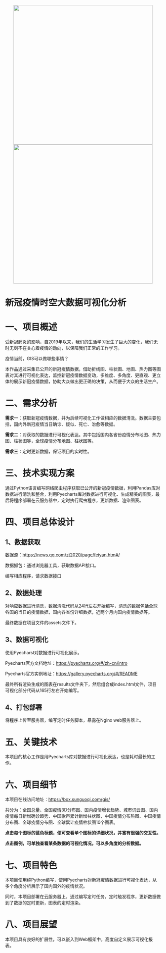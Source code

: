 <div align="center">
<img width="450px" src="https://cdn.jsdelivr.net/gh/sun0225SUN/COVID-19-Data-Visualization/assets/01.jpg" />
<img width="450px" src="https://cdn.jsdelivr.net/gh/sun0225SUN/COVID-19-Data-Visualization/assets/02.jpg" />
</div>

# 新冠疫情时空大数据可视化分析

# 一、项目概述

受新冠肺炎的影响，自2019年以来，我们的生活学习发生了巨大的变化，我们无时无刻不在关心着疫情的动向，以保障我们正常的工作学习。

疫情当前，GIS可以做哪些事情？

本作品通过采集已公开的新冠疫情数据，借助折线图、柱状图、地图、热力图等图表对其进行可视化表达，监控新冠疫情数据变动，多维度、多角度、更直观、更立体的展示新冠疫情数据，协助大众做出更正确的决策，从而便于大众的生活生产。

# 二、需求分析

**需求一**：获取新冠疫情数据，并为后续可视化工作做相应的数据清洗。数据主要包括，国内外新冠疫情当日确诊、疑似、死亡、治愈等数据。

**需求二**：对获取的数据进行可视化表达。其中包括国内各省份疫情分布地图、热力图、柱状图等，全球疫情分布地图、柱状图等。

**需求三**：定时更新数据，保证项目的实时性。

# 三、技术实现方案

通过Python语言编写网络爬虫程序获取已公开的新冠疫情数据，利用Pandas库对数据进行清洗和整合，利用Pyecharts库对数据进行可视化、生成精美的图表，最后将程序部署在云服务器中，定时执行爬虫程序，更新数据、渲染图表。

# 四、项目总体设计

## 1、数据获取

数据源：https://news.qq.com/zt2020/page/feiyan.htm#/

数据抓包：通过浏览器工具，获取数据API接口。

编写相应程序，请求数据接口

## 2、数据处理

对响应数据进行清洗，数据清洗代码从24行左右开始编写，清洗的数据包括全球各国的当日的疫情数据，国内各省份详细数据，近两个月内国内疫情数据等。

最终数据在项目文件的assets文件下。

## 3、数据可视化

使用Pyecharst对数据进行可视化展示。

Pyecharts官方文档地址：https://pyecharts.org/#/zh-cn/intro

Pyecharts官方实例地址：https://gallery.pyecharts.org/#/README

最终所有渲染生成的图表在results文件夹下，然后组合成index.html文件，项目可视化部分代码从165行左右开始编写。

## 4、打包部署

将程序上传至服务器，编写定时任务脚本，暴露在Nginx web服务器上。

# 五、关键技术

本项目的核心工作是用Pyecharts库对数据进行可视化表达，也是耗时最长的工作。

# 六、项目细节

本项目在线访问地址：https://box.sunguoqi.com/gis/

共分为：全国总量、全国疫情3D分布图、国内疫情增长趋势、城市词云图、国内疫情每日新增确诊趋势、中国歌声累计新增柱状图，中国疫情分布热图、中国疫情分布图、全球疫情分布图、全球累计疫情柱状图10个图表。

**点击每个图标的蓝色标题，便可查看单个图标的详细状况，并富有很强的交互性。**

**点击图例，可单独查看某条数据的可视化情况，可以多角度的分析数据。**

# 七、项目特色

本项目使用纯Python编写，使用Pyecharts对新冠疫情数据进行可视化表达，从多个角度分析展示了国内国外的疫情状况。

同时，本项目部署在云服务器上，通过编写定时任务，定时触发程序，更新数据做到了数据的定时更新，图表的定时渲染。

# 八、项目展望

本项目具有良好的扩展性，可以嵌入到Web框架中，高度自定义展示可视化报表。
